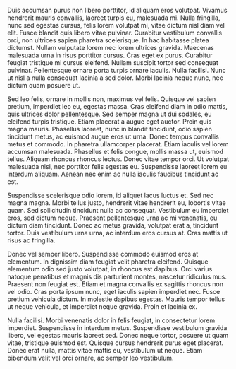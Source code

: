 ---
---
Duis accumsan purus non libero porttitor, id aliquam eros volutpat. Vivamus
hendrerit mauris convallis, laoreet turpis eu, malesuada mi. Nulla fringilla,
nunc sed egestas cursus, felis lorem volutpat mi, vitae dictum nisl diam vel
elit. Fusce blandit quis libero vitae pulvinar. Curabitur vestibulum convallis
orci, non ultrices sapien pharetra scelerisque. In hac habitasse platea
dictumst. Nullam vulputate lorem nec lorem ultrices gravida. Maecenas malesuada
urna in risus porttitor cursus. Cras eget ex purus. Curabitur feugiat tristique
mi cursus eleifend. Nullam suscipit tortor sed consequat pulvinar. Pellentesque
ornare porta turpis ornare iaculis. Nulla facilisi. Nunc ut nisl a nulla
consequat lacinia a sed dolor. Morbi lacinia neque nunc, nec dictum quam posuere
ut.

Sed leo felis, ornare in mollis non, maximus vel felis. Quisque vel sapien
pretium, imperdiet leo eu, egestas massa. Cras eleifend diam in odio mattis,
quis ultrices dolor pellentesque. Sed semper magna ut dui sodales, eu eleifend
turpis tristique. Etiam placerat a augue eget auctor. Proin quis magna mauris.
Phasellus laoreet, nunc in blandit tincidunt, odio sapien tincidunt metus, ac
euismod augue eros ut urna. Donec tempus convallis metus et commodo. In pharetra
ullamcorper placerat. Etiam iaculis vel lorem accumsan malesuada. Phasellus et
felis congue, mollis massa ut, euismod tellus. Aliquam rhoncus rhoncus lectus.
Donec vitae tempor orci. Ut volutpat malesuada nisi, nec porttitor felis egestas
eu. Suspendisse laoreet lorem eu interdum aliquam. Aenean nec enim ac nulla
iaculis faucibus tincidunt ac est.

Suspendisse scelerisque odio lorem, id aliquet lacus luctus et. Sed nec magna
magna. Morbi tellus justo, hendrerit vitae hendrerit eu, lobortis vitae quam.
Sed sollicitudin tincidunt nulla ac consequat. Vestibulum eu imperdiet eros, sed
dictum neque. Praesent pellentesque urna ac mi venenatis, eu dictum diam
tincidunt. Donec ac metus gravida, volutpat erat a, tincidunt tortor. Duis
vestibulum urna urna, ac interdum eros cursus at. Cras mattis ut risus ac
fringilla.

Donec vel semper libero. Suspendisse commodo euismod eros at elementum. In
dignissim diam feugiat velit pharetra eleifend. Quisque elementum odio sed justo
volutpat, in rhoncus est dapibus. Orci varius natoque penatibus et magnis dis
parturient montes, nascetur ridiculus mus. Praesent non feugiat est. Etiam et
magna convallis ex sagittis rhoncus non vel odio. Cras porta ipsum nunc, eget
iaculis sapien imperdiet nec. Fusce pretium vehicula dictum. In molestie dapibus
egestas. Mauris tempor tellus ut neque vehicula, et imperdiet neque gravida.
Proin et lacinia ex.

Nulla facilisi. Morbi venenatis dolor in felis feugiat, in consectetur lorem
imperdiet. Suspendisse in interdum metus. Suspendisse vestibulum gravida libero,
vel egestas mauris laoreet sed. Donec neque tortor, posuere ut quam vitae,
tristique euismod est. Quisque cursus hendrerit purus eget placerat. Donec erat
nulla, mattis vitae mattis eu, vestibulum ut neque. Etiam bibendum velit vel
orci ornare, ac semper leo vestibulum.
